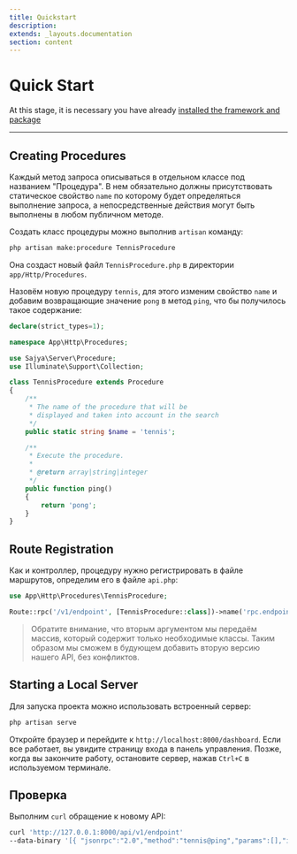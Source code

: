 ```yaml
---
title: Quickstart
description:
extends: _layouts.documentation
section: content
---
```


# Quick Start

At this stage, it is necessary you have already [installed the framework and package](/docs/installation)

----


## Creating Procedures

Каждый метод запроса описываться в отдельном классе под названием "Процедура". В нем обязательно должны присутствовать
статическое свойство `name` по которому будет определяться выполнение запроса, а непосредственные действия могут быть выполнены в любом публичном методе.

Создать класс процедуры можно выполнив `artisan` команду:

```bash
php artisan make:procedure TennisProcedure
```
 
Она создаст новый файл `TennisProcedure.php` в директории `app/Http/Procedures`.

Назовём новую процедуру `tennis`, для этого изменим свойство `name` и добавим возвращающие значение `pong` в метод `ping`, что бы получилось такое содержание:

```php
declare(strict_types=1);

namespace App\Http\Procedures;

use Sajya\Server\Procedure;
use Illuminate\Support\Collection;

class TennisProcedure extends Procedure
{
    /**
     * The name of the procedure that will be
     * displayed and taken into account in the search
     */
    public static string $name = 'tennis';

    /**
     * Execute the procedure.
     *
     * @return array|string|integer
     */
    public function ping()
    {
        return 'pong';
    }
}
```

## Route Registration

Как и контроллер, процедуру нужно регистрировать в файле маршрутов, определим его в файле `api.php`:

```php
use App\Http\Procedures\TennisProcedure;

Route::rpc('/v1/endpoint', [TennisProcedure::class])->name('rpc.endpoint');
```

> Обратите внимание, что вторым аргументом мы передаём массив, который содержит только необходимые классы. Таким образом мы сможем в будующем добавить вторую версию нашего API, без конфликтов.


## Starting a Local Server

Для запуска проекта можно использовать встроенный сервер:
```bash
php artisan serve
```

Откройте браузер и перейдите к `http://localhost:8000/dashboard`. Если все работает, вы увидите страницу входа в панель управления. Позже, когда вы закончите работу, остановите сервер, нажав `Ctrl+C` в используемом терминале.

## Проверка 

Выполним `curl` обращение к новому API:

```bash
curl 'http://127.0.0.1:8000/api/v1/endpoint' 
--data-binary '[{ "jsonrpc":"2.0","method":"tennis@ping","params":[],"id" : 1 }]'
```
